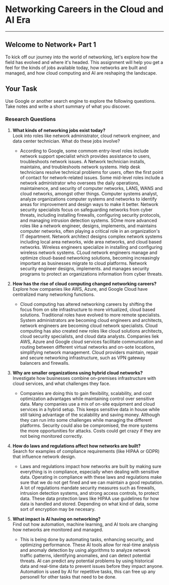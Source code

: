 # Networking Careers in the Cloud and AI Era
***

## Welcome to Network+ Part 1

To kick off our journey into the world of networking, let's explore how the field has evolved and where it's headed. This assignment will help you get a feel for the kinds of jobs available today, how networks are built and managed, and how cloud computing and AI are reshaping the landscape.

## Your Task

Use Google or another search engine to explore the following questions. Take notes and write a short summary of what you discover.

### Research Questions

1. **What kinds of networking jobs exist today?**  
   Look into roles like network administrator, cloud network engineer, and data center technician. What do these jobs involve? 
   - According to Google, some commom entry-level roles include network support specialist which provides assistance to users, troubleshoots network issues. A Network technician installs, maintains, and troubleshoots network systems. Help desk technicians resolve technical problems for users, often the first point of contact for network-related issues.
   Some mid-level roles include a network administrator who oversees the daily operations, maintainence, and security of computer networks, LANS, WANS and cloud networks, amongst other things. Computer systems analyst, analyze organizations computer systems and networks to identify areas for improvement and design ways to make it better. Network security specialists focus on safeguarding networks from cyber threats, including installing firewalls, configuring security protocols, and managing intrusion detection systems. SOme more advanced roles like a network engineer, designs, implements, and maintains computer networks, often playing a critical role in an organization's IT department. Network architect designs complex network systems including local area networks, wide area networks, and cloud based networks.
   Wireless engineers specialize in installing and configuring wireless network systems. CLoud network engineers manage and optimize cloud-based networking solutions, becoming increasingly important as businesses migrate to cloud platforms. Network security engineer designs, implements. and manages security programs to protect an organizations information from cyber threats.

2. **How has the rise of cloud computing changed networking careers?**  
   Explore how companies like AWS, Azure, and Google Cloud have centralized many networking functions.
   - Cloud computing has altered networking careers by shifting the focus from on site infrastructure to more virtualized, cloud based solutions. Traditional roles have evolved to more remote specialists. System  administrators are becoming cloud engineers and architects, network engineers are becoming cloud network specialists. Cloud computing has also created new roles like cloud solutions architects, cloud security specialists, and cloud data analysts.
   Companies liek AWS, Azure and Google cloud services facilitate communication and routing between different virtual networks and on-sote locations, simplifying network management. Cloud providers maintain, repair and secure networking infrastructure, such as VPN gateway balancers and firewalls. 

3. **Why are smaller organizations using hybrid cloud networks?**  
   Investigate how businesses combine on-premises infrastructure with cloud services, and what challenges they face.
   - Companies are doing this to gain flexibility, scalability, and cost optimization advantages while maintaining control over sensitive data. Many companies use a mix of on-site equipment and cloud services in a hybrid setup. This keeps sensitive data in house while still taking advantage of the scalability and saving money. Although they can run into some challenges while managing the different platforms. Security could also be compromised, the more systems the more opportunities for attacks. Costs could get crazy if they are not being monitored correctly.

4. **How do laws and regulations affect how networks are built?**  
   Search for examples of compliance requirements (like HIPAA or GDPR) that influence network design.
   - Laws and regulations impact how networks are built by making sure everything is in compliance, especially when dealing with sensitive data. Operating in compliance with these laws and regulations make sure that we do not get fined and we can maintain a good reputation. A lot of regulations mandate security measures such as firewalls, intrusion detection systems, and strong access controls, to protect data. These data protection laws like HIPAA use guidelines for how data is handled and stored. Depending on what kind of data, some sort of encryption may be necesary.

5. **What impact is AI having on networking?**  
   Find out how automation, machine learning, and AI tools are changing how networks are monitored and managed.
   - This is being done by automating tasks, enhancing security, and optimizing performance. These AI tools allow for real-time analysis and anomaly detection by using algorithms to analyze network traffic patterns, identifying anomalies, and can detect potential threats. AI can predict any potential problems by using historical data and real-time data to prevent issues before they impact anyone. Automation is used by AI for repetitive tasks, this can free up any personell for other tasks that need to be done.


